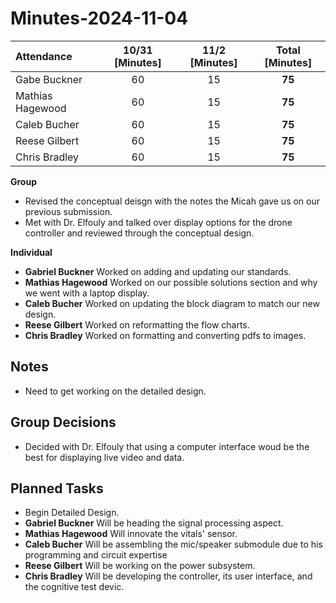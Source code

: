 # Minutes-2024-11-04

| Attendance       | 10/31 [Minutes] | 11/2 [Minutes] |  Total [Minutes]  |
| :----            | :----:          | :----:          |  :----:           |
| Gabe Buckner     | 60              | 15              | **75**            |
| Mathias Hagewood | 60              | 15              | **75**            | 
| Caleb Bucher     | 60              | 15              | **75**            |
| Reese Gilbert    | 60              | 15              | **75**            |
| Chris Bradley    | 60              | 15              | **75**            |  

    
**Group**  
- Revised the conceptual deisgn with the notes the Micah gave us on our previous submission.
- Met with Dr. Elfouly and talked over display options for the drone controller and reviewed through the conceptual design.

**Individual** 
- **Gabriel Buckner**    Worked on adding and updating our standards.
- **Mathias Hagewood**   Worked on our possible solutions section and why we went with a laptop display.
- **Caleb Bucher**       Worked on updating the block diagram to match our new design.
- **Reese Gilbert**      Worked on reformatting the flow charts.
- **Chris Bradley**      Worked on formatting and converting pdfs to images.

## Notes 
- Need to get working on the detailed design.
  
## Group Decisions
- Decided with Dr. Elfouly that using a computer interface woud be the best for displaying live video and data.

## Planned Tasks
- Begin Detailed Design.
- **Gabriel Buckner**    Will be heading the signal processing aspect.
- **Mathias Hagewood**   Will innovate the vitals' sensor.
- **Caleb Bucher**       Will be assembling the mic/speaker submodule due to his programming and circuit expertise
- **Reese Gilbert**      Will be working on the power subsystem.
- **Chris Bradley**      Will be developing the controller, its user interface, and the cognitive test devic.
